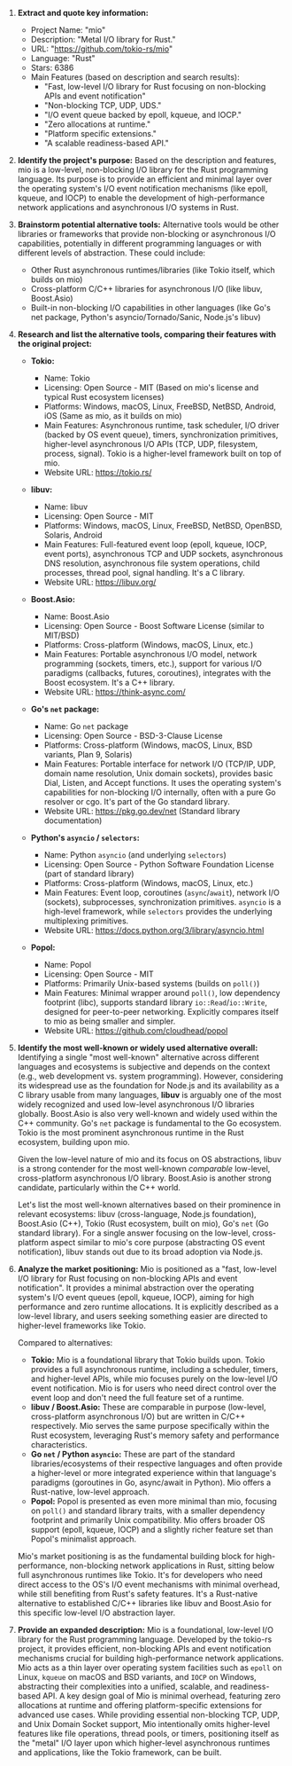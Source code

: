 1.  **Extract and quote key information:**
    *   Project Name: "mio"
    *   Description: "Metal I/O library for Rust."
    *   URL: "https://github.com/tokio-rs/mio"
    *   Language: "Rust"
    *   Stars: 6386
    *   Main Features (based on description and search results):
        *   "Fast, low-level I/O library for Rust focusing on non-blocking APIs and event notification"
        *   "Non-blocking TCP, UDP, UDS."
        *   "I/O event queue backed by epoll, kqueue, and IOCP."
        *   "Zero allocations at runtime."
        *   "Platform specific extensions."
        *   "A scalable readiness-based API."

2.  **Identify the project's purpose:**
    Based on the description and features, mio is a low-level, non-blocking I/O library for the Rust programming language. Its purpose is to provide an efficient and minimal layer over the operating system's I/O event notification mechanisms (like epoll, kqueue, and IOCP) to enable the development of high-performance network applications and asynchronous I/O systems in Rust.

3.  **Brainstorm potential alternative tools:**
    Alternative tools would be other libraries or frameworks that provide non-blocking or asynchronous I/O capabilities, potentially in different programming languages or with different levels of abstraction. These could include:
    *   Other Rust asynchronous runtimes/libraries (like Tokio itself, which builds on mio)
    *   Cross-platform C/C++ libraries for asynchronous I/O (like libuv, Boost.Asio)
    *   Built-in non-blocking I/O capabilities in other languages (like Go's net package, Python's asyncio/Tornado/Sanic, Node.js's libuv)

4.  **Research and list the alternative tools, comparing their features with the original project:**

    *   **Tokio:**
        *   Name: Tokio
        *   Licensing: Open Source - MIT (Based on mio's license and typical Rust ecosystem licenses)
        *   Platforms: Windows, macOS, Linux, FreeBSD, NetBSD, Android, iOS (Same as mio, as it builds on mio)
        *   Main Features: Asynchronous runtime, task scheduler, I/O driver (backed by OS event queue), timers, synchronization primitives, higher-level asynchronous I/O APIs (TCP, UDP, filesystem, process, signal). Tokio is a higher-level framework built on top of mio.
        *   Website URL: https://tokio.rs/

    *   **libuv:**
        *   Name: libuv
        *   Licensing: Open Source - MIT
        *   Platforms: Windows, macOS, Linux, FreeBSD, NetBSD, OpenBSD, Solaris, Android
        *   Main Features: Full-featured event loop (epoll, kqueue, IOCP, event ports), asynchronous TCP and UDP sockets, asynchronous DNS resolution, asynchronous file system operations, child processes, thread pool, signal handling. It's a C library.
        *   Website URL: https://libuv.org/

    *   **Boost.Asio:**
        *   Name: Boost.Asio
        *   Licensing: Open Source - Boost Software License (similar to MIT/BSD)
        *   Platforms: Cross-platform (Windows, macOS, Linux, etc.)
        *   Main Features: Portable asynchronous I/O model, network programming (sockets, timers, etc.), support for various I/O paradigms (callbacks, futures, coroutines), integrates with the Boost ecosystem. It's a C++ library.
        *   Website URL: https://think-async.com/

    *   **Go's `net` package:**
        *   Name: Go `net` package
        *   Licensing: Open Source - BSD-3-Clause License
        *   Platforms: Cross-platform (Windows, macOS, Linux, BSD variants, Plan 9, Solaris)
        *   Main Features: Portable interface for network I/O (TCP/IP, UDP, domain name resolution, Unix domain sockets), provides basic Dial, Listen, and Accept functions. It uses the operating system's capabilities for non-blocking I/O internally, often with a pure Go resolver or cgo. It's part of the Go standard library.
        *   Website URL: https://pkg.go.dev/net (Standard library documentation)

    *   **Python's `asyncio` / `selectors`:**
        *   Name: Python `asyncio` (and underlying `selectors`)
        *   Licensing: Open Source - Python Software Foundation License (part of standard library)
        *   Platforms: Cross-platform (Windows, macOS, Linux, etc.)
        *   Main Features: Event loop, coroutines (`async`/`await`), network I/O (sockets), subprocesses, synchronization primitives. `asyncio` is a high-level framework, while `selectors` provides the underlying multiplexing primitives.
        *   Website URL: https://docs.python.org/3/library/asyncio.html

    *   **Popol:**
        *   Name: Popol
        *   Licensing: Open Source - MIT
        *   Platforms: Primarily Unix-based systems (builds on `poll()`)
        *   Main Features: Minimal wrapper around `poll()`, low dependency footprint (libc), supports standard library `io::Read`/`io::Write`, designed for peer-to-peer networking. Explicitly compares itself to mio as being smaller and simpler.
        *   Website URL: https://github.com/cloudhead/popol

5.  **Identify the most well-known or widely used alternative overall:**
    Identifying a single "most well-known" alternative across different languages and ecosystems is subjective and depends on the context (e.g., web development vs. system programming). However, considering its widespread use as the foundation for Node.js and its availability as a C library usable from many languages, **libuv** is arguably one of the most widely recognized and used low-level asynchronous I/O libraries globally. Boost.Asio is also very well-known and widely used within the C++ community. Go's `net` package is fundamental to the Go ecosystem. Tokio is the most prominent asynchronous runtime in the Rust ecosystem, building upon mio.

    Given the low-level nature of mio and its focus on OS abstractions, libuv is a strong contender for the most well-known *comparable* low-level, cross-platform asynchronous I/O library. Boost.Asio is another strong candidate, particularly within the C++ world.

    Let's list the most well-known alternatives based on their prominence in relevant ecosystems: libuv (cross-language, Node.js foundation), Boost.Asio (C++), Tokio (Rust ecosystem, built on mio), Go's `net` (Go standard library). For a single answer focusing on the low-level, cross-platform aspect similar to mio's core purpose (abstracting OS event notification), libuv stands out due to its broad adoption via Node.js.

6.  **Analyze the market positioning:**
    Mio is positioned as a "fast, low-level I/O library for Rust focusing on non-blocking APIs and event notification". It provides a minimal abstraction over the operating system's I/O event queues (epoll, kqueue, IOCP), aiming for high performance and zero runtime allocations. It is explicitly described as a low-level library, and users seeking something easier are directed to higher-level frameworks like Tokio.

    Compared to alternatives:
    *   **Tokio:** Mio is a foundational library that Tokio builds upon. Tokio provides a full asynchronous runtime, including a scheduler, timers, and higher-level APIs, while mio focuses purely on the low-level I/O event notification. Mio is for users who need direct control over the event loop and don't need the full feature set of a runtime.
    *   **libuv / Boost.Asio:** These are comparable in purpose (low-level, cross-platform asynchronous I/O) but are written in C/C++ respectively. Mio serves the same purpose specifically within the Rust ecosystem, leveraging Rust's memory safety and performance characteristics.
    *   **Go `net` / Python `asyncio`:** These are part of the standard libraries/ecosystems of their respective languages and often provide a higher-level or more integrated experience within that language's paradigms (goroutines in Go, async/await in Python). Mio offers a Rust-native, low-level approach.
    *   **Popol:** Popol is presented as even more minimal than mio, focusing on `poll()` and standard library traits, with a smaller dependency footprint and primarily Unix compatibility. Mio offers broader OS support (epoll, kqueue, IOCP) and a slightly richer feature set than Popol's minimalist approach.

    Mio's market positioning is as the fundamental building block for high-performance, non-blocking network applications in Rust, sitting below full asynchronous runtimes like Tokio. It's for developers who need direct access to the OS's I/O event mechanisms with minimal overhead, while still benefiting from Rust's safety features. It's a Rust-native alternative to established C/C++ libraries like libuv and Boost.Asio for this specific low-level I/O abstraction layer.

7.  **Provide an expanded description:**
    Mio is a foundational, low-level I/O library for the Rust programming language. Developed by the tokio-rs project, it provides efficient, non-blocking APIs and event notification mechanisms crucial for building high-performance network applications. Mio acts as a thin layer over operating system facilities such as `epoll` on Linux, `kqueue` on macOS and BSD variants, and `IOCP` on Windows, abstracting their complexities into a unified, scalable, and readiness-based API. A key design goal of Mio is minimal overhead, featuring zero allocations at runtime and offering platform-specific extensions for advanced use cases. While providing essential non-blocking TCP, UDP, and Unix Domain Socket support, Mio intentionally omits higher-level features like file operations, thread pools, or timers, positioning itself as the "metal" I/O layer upon which higher-level asynchronous runtimes and applications, like the Tokio framework, can be built.